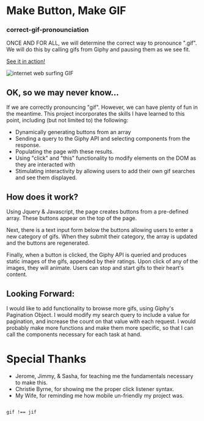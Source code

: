 # Make Button, Make GIF
### correct-gif-pronounciation

ONCE AND FOR ALL, we will determine the correct way to pronounce ".gif". We will do this by calling gifs from Giphy and pausing them as we see fit.

[See it in action!](https://fermenting.github.io/correct-gif-pronounciation/)

![internet web surfing GIF](https://media0.giphy.com/media/eCwAEs05phtK/giphy.gif)

## OK, so we may never know...

If we are correctly pronouncing "gif". However, we can have plenty of fun in the meantime. This project incorporates the skills I have learned to this point, including (but not limited to) the following:

* Dynamically generating buttons from an array
* Sending a query to the Giphy API and selecting components from the response.
* Populating the page with these results.
* Using "click" and "this" functionality to modify elements on the DOM as they are interacted with
* Stimulating interactivity by allowing users to add their own gif searches and see them displayed.


## How does it work?

Using Jquery & Javascript, the page creates buttons from a pre-defined array. These buttons appear on the top of the page. 

Next, there is a text input form below the buttons allowing users to enter a new category of gifs. When they submit their category, the array is updated and the buttons are regenerated.

Finally, when a button is clicked, the Giphy API is queried and produces static images of the gifs, appended by their ratings. Upon click of any of the images, they will animate. Users can stop and start gifs to their heart's content.

## Looking Forward:

I would like to add functionality to browse more gifs, using Giphy's Pagination Object. I would modify my search query to include a value for pagination, and increase the count on that value with each request. I would probably make more functions and make them more specific, so that I can call the components necessary for each task at hand.


# Special Thanks

* Jerome, Jimmy, & Sasha, for teaching me the fundamentals necessary to make this.
* Christie Byrne, for showing me the proper click listener syntax.
* My Wife, for reminding me how mobile un-friendly my project was.


~~~

gif !== jif

~~~